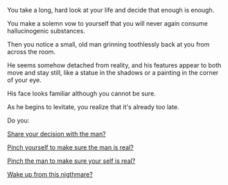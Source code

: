 You take a long, hard look at your life and decide that enough is enough.

You make a solemn vow to yourself that you will never again consume hallucinogenic substances.

Then you notice a small, old man grinning toothlessly back at you from across the room.

He seems somehow detached from reality, and his features appear to both move and stay still,
like a statue in the shadows or a painting in the corner of your eye.

His face looks familiar although you cannot be sure.

As he begins to levitate, you realize that it's already too late.

Do you:

[Share your decision with the man?](engage-man/engage-man.md)

[Pinch yourself to make sure the man is real?](../pinch/pinch.md)

[Pinch the man to make sure your self is real?](../pinch/pinch.md)

[Wake up from this nigthmare?](../wake-up/wake-up.md)